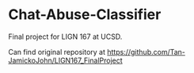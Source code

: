 # Chat-Abuse-Classifier
Final project for LIGN 167 at UCSD.

Can find original repository at https://github.com/Tan-JamickoJohn/LIGN167_FinalProject
